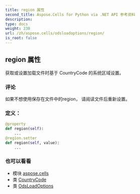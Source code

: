 ```yaml
---
title: region 属性
second_title: Aspose.Cells for Python via .NET API 参考资料
description:
type: docs
weight: 230
url: /zh/aspose.cells/odsloadoptions/region/
is_root: false
---
```

## region 属性

获取或设置加载文件时基于 CountryCode 的系统区域设置。

### 评论

如果不想使用保存在文件中的region，
请阅读文件后重新设置。
### 定义：
```python
@property
def region(self):
    ...
@region.setter
def region(self, value):
    ...
```

### 也可以看看
* 模块 [aspose.cells](../../)
* 类 [CountryCode](/cells/python-net/zh/aspose.cells/countrycode)
* 类 [OdsLoadOptions](/cells/python-net/zh/aspose.cells/odsloadoptions)

